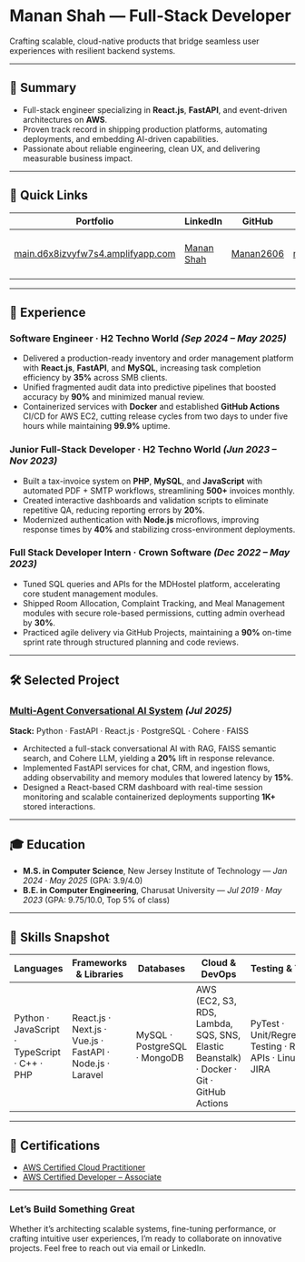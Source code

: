# Manan Shah — Full-Stack Developer

Crafting scalable, cloud-native products that bridge seamless user experiences with resilient backend systems.

---

## 🚀 Summary
- Full-stack engineer specializing in **React.js**, **FastAPI**, and event-driven architectures on **AWS**.
- Proven track record in shipping production platforms, automating deployments, and embedding AI-driven capabilities.
- Passionate about reliable engineering, clean UX, and delivering measurable business impact.

---

## 🔗 Quick Links
| Portfolio | LinkedIn | GitHub | Email | Phone |
| --- | --- | --- | --- | --- |
| [main.d6x8izvyfw7s4.amplifyapp.com](https://main.d6x8izvyfw7s4.amplifyapp.com) | [Manan Shah](https://www.linkedin.com/in/manan-shah-b5376420b) | [Manan2606](https://github.com/Manan2606) | [mananshah2602@gmail.com](mailto:mananshah2602@gmail.com) | +1 (551) 328-8691 |

---

## 💼 Experience
### Software Engineer · H2 Techno World *(Sep 2024 – May 2025)*
- Delivered a production-ready inventory and order management platform with **React.js**, **FastAPI**, and **MySQL**, increasing task completion efficiency by **35%** across SMB clients.
- Unified fragmented audit data into predictive pipelines that boosted accuracy by **90%** and minimized manual review.
- Containerized services with **Docker** and established **GitHub Actions** CI/CD for AWS EC2, cutting release cycles from two days to under five hours while maintaining **99.9%** uptime.

### Junior Full-Stack Developer · H2 Techno World *(Jun 2023 – Nov 2023)*
- Built a tax-invoice system on **PHP**, **MySQL**, and **JavaScript** with automated PDF + SMTP workflows, streamlining **500+** invoices monthly.
- Created interactive dashboards and validation scripts to eliminate repetitive QA, reducing reporting errors by **20%**.
- Modernized authentication with **Node.js** microflows, improving response times by **40%** and stabilizing cross-environment deployments.

### Full Stack Developer Intern · Crown Software *(Dec 2022 – May 2023)*
- Tuned SQL queries and APIs for the MDHostel platform, accelerating core student management modules.
- Shipped Room Allocation, Complaint Tracking, and Meal Management modules with secure role-based permissions, cutting admin overhead by **30%**.
- Practiced agile delivery via GitHub Projects, maintaining a **90%** on-time sprint rate through structured planning and code reviews.

---

## 🛠️ Selected Project
### [Multi-Agent Conversational AI System](https://github.com/Manan2606/hackathon_project) *(Jul 2025)*
**Stack:** Python · FastAPI · React.js · PostgreSQL · Cohere · FAISS
- Architected a full-stack conversational AI with RAG, FAISS semantic search, and Cohere LLM, yielding a **20%** lift in response relevance.
- Implemented FastAPI services for chat, CRM, and ingestion flows, adding observability and memory modules that lowered latency by **15%**.
- Designed a React-based CRM dashboard with real-time session monitoring and scalable containerized deployments supporting **1K+** stored interactions.

---

## 🎓 Education
- **M.S. in Computer Science**, New Jersey Institute of Technology — *Jan 2024 · May 2025* (GPA: 3.9/4.0)
- **B.E. in Computer Engineering**, Charusat University — *Jul 2019 · May 2023* (GPA: 9.75/10.0, Top 5% of class)

---

## 🧠 Skills Snapshot
| Languages | Frameworks & Libraries | Databases | Cloud & DevOps | Testing & Tools |
| --- | --- | --- | --- | --- |
| Python · JavaScript · TypeScript · C++ · PHP | React.js · Next.js · Vue.js · FastAPI · Node.js · Laravel | MySQL · PostgreSQL · MongoDB | AWS (EC2, S3, RDS, Lambda, SQS, SNS, Elastic Beanstalk) · Docker · Git · GitHub Actions | PyTest · Unit/Regression Testing · REST APIs · Linux · JIRA |

---

## 🏅 Certifications
- [AWS Certified Cloud Practitioner](https://www.credly.com/badges/493e4a97-77f3-4c37-a741-b769a7e2d99c/public_url)
- [AWS Certified Developer – Associate](https://www.credly.com/badges/6431b330-58fb-4459-9739-3d2d066ec3db/public_url)

---

### Let’s Build Something Great
Whether it’s architecting scalable systems, fine-tuning performance, or crafting intuitive user experiences, I’m ready to collaborate on innovative projects. Feel free to reach out via email or LinkedIn.

